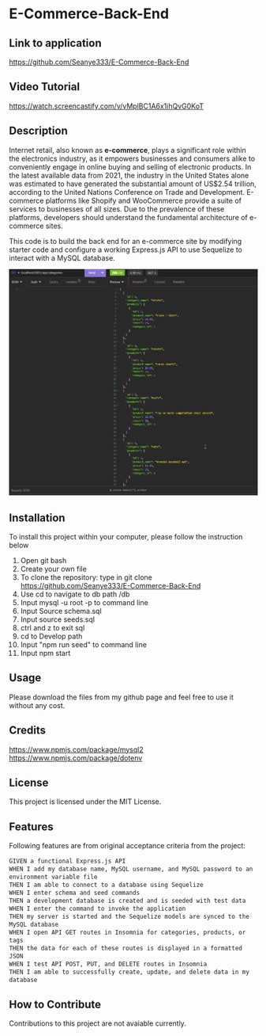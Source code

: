 # E-Commerce-Back-End

## Link to application 
https://github.com/Seanye333/E-Commerce-Back-End

## Video Tutorial 
https://watch.screencastify.com/v/vMplBC1A6x1ihQvG0KoT

## Description

Internet retail, also known as **e-commerce**, plays a significant role within the electronics industry, as it empowers businesses and consumers alike to conveniently engage in online buying and selling of electronic products. In the latest available data from 2021, the industry in the United States alone was estimated to have generated the substantial amount of US$2.54 trillion, according to the United Nations Conference on Trade and Development. E-commerce platforms like Shopify and WooCommerce provide a suite of services to businesses of all sizes. Due to the prevalence of these platforms, developers should understand the fundamental architecture of e-commerce sites.

This code is to build the back end for an e-commerce site by modifying starter code and configure a working Express.js API to use Sequelize to interact with a MySQL database.

![Alt text](Assets/Demo-on-Insomnia.png)

## Installation
To install this project within your computer, please follow the instruction below
1. Open git bash
2. Create your own file
3. To clone the repository: type in git clone https://github.com/Seanye333/E-Commerce-Back-End
4. Use cd to navigate to db path /db 
5. Input mysql -u root -p to command line 
6. Input Source schema.sql 
7. Input source seeds.sql
8. ctrl and z to exit sql 
9. cd to Develop path 
10. Input "npm run seed" to command line 
11. Input npm start 


## Usage
Please download the files from my github page and feel free to use it without any cost. 


## Credits
https://www.npmjs.com/package/mysql2
https://www.npmjs.com/package/dotenv

## License
This project is licensed under the MIT License.

## Features
Following features are from original acceptance criteria from the project: 
```
GIVEN a functional Express.js API
WHEN I add my database name, MySQL username, and MySQL password to an environment variable file
THEN I am able to connect to a database using Sequelize
WHEN I enter schema and seed commands
THEN a development database is created and is seeded with test data
WHEN I enter the command to invoke the application
THEN my server is started and the Sequelize models are synced to the MySQL database
WHEN I open API GET routes in Insomnia for categories, products, or tags
THEN the data for each of these routes is displayed in a formatted JSON
WHEN I test API POST, PUT, and DELETE routes in Insomnia
THEN I am able to successfully create, update, and delete data in my database
```

## How to Contribute
Contributions to this project are not avaiable currently.
